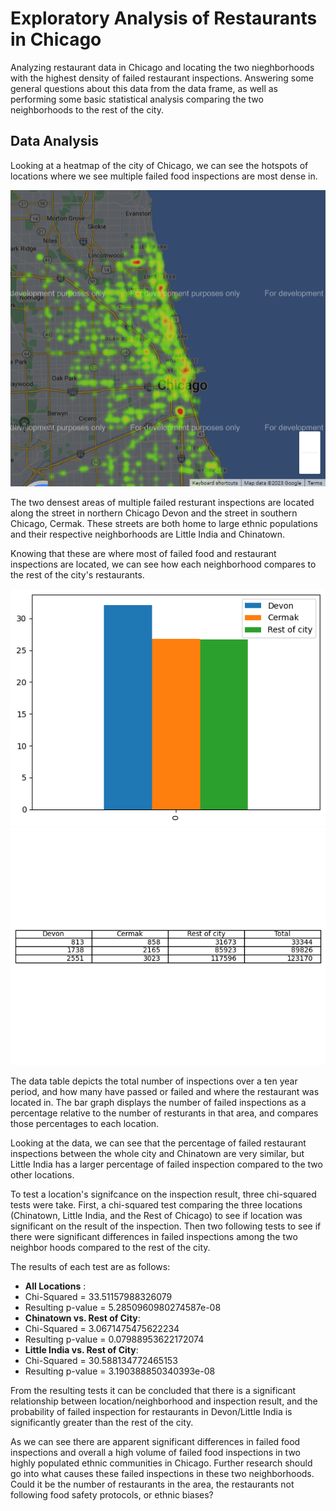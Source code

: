 # Exploratory Analysis of Restaurants in Chicago
Analyzing restaurant data in Chicago and locating the two nieghborhoods with the highest density of failed restaurant inspections. Answering some general questions about this data from the data frame, as well as performing some basic statistical analysis comparing the two neighborhoods to the rest of the city.

## Data Analysis
Looking at a heatmap of the city of Chicago, we can see the hotspots of locations where we see multiple failed food inspections are most dense in.

![alt text](https://github.com/dpatt830/Restaurant-DataFrame-Project2/blob/master/map.png? "Map of Chicago")

The two densest areas of multiple failed resturant inspections are located along the street in northern Chicago Devon and the street in southern Chicago, Cermak. These streets are both home to large ethnic populations and their respective neighborhoods are Little India and Chinatown. 

Knowing that these are where most of failed food and restaurant inspections are located, we can see how each neighborhood compares to the rest of the city's restaurants. 

![alt text](https://github.com/dpatt830/Restaurant-DataFrame-Project2/blob/master/bar.png? "Bar Graph")
![alt text](https://github.com/dpatt830/Restaurant-DataFrame-Project2/blob/master/data_table.png? "Data Table")

The data table depicts the total number of inspections over a ten year period, and how many have passed or failed and where the restaurant was located in. The bar graph displays the number of failed inspections as a percentage relative to the number of resturants in that area, and compares those percentages to each location.

Looking at the data, we can see that the percentage of failed restaurant inspections between the whole city and Chinatown are very similar, but Little India has a larger percentage of failed inspection compared to the two other locations.

To test a location's signifcance on the inspection result, three chi-squared tests were take. First, a chi-squared test comparing the three locations (Chinatown, Little India, and the Rest of Chicago) to see if location was significant on the result of the inspection. Then two following tests to see if there were significant differences in failed inspections among the two neighbor hoods compared to the rest of the city. 

The results of each test are as follows:
*	**All Locations** :
  * Chi-Squared = 33.51157988326079
  * Resulting p-value = 5.2850960980274587e-08
*	**Chinatown vs. Rest of City**: 
  * Chi-Squared = 3.0671475475622234
  * Resulting p-value = 0.07988953622172074
*	**Little India vs. Rest of City**: 
  * Chi-Squared = 30.588134772465153
  * Resulting p-value = 3.190388850340393e-08

From the resulting tests it can be concluded that there is a significant relationship between location/neighborhood and inspection result, and the probability of failed inspection for restaurants in Devon/Little India is significantly greater than the rest of the city. 

As we can see there are apparent significant differences in failed food inspections and overall a high volume of failed food inspections in two highly populated ethnic communities in Chicago. Further research should go into what causes these failed inspections in these two neighborhoods. Could it be the number of restaurants in the area, the restaurants not following food safety protocols, or ethnic biases?
